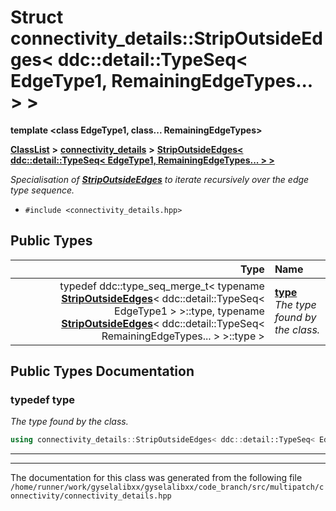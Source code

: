 

# Struct connectivity\_details::StripOutsideEdges&lt; ddc::detail::TypeSeq&lt; EdgeType1, RemainingEdgeTypes... &gt; &gt;

**template &lt;class EdgeType1, class... RemainingEdgeTypes&gt;**



[**ClassList**](annotated.md) **>** [**connectivity\_details**](namespaceconnectivity__details.md) **>** [**StripOutsideEdges&lt; ddc::detail::TypeSeq&lt; EdgeType1, RemainingEdgeTypes... &gt; &gt;**](structconnectivity__details_1_1StripOutsideEdges_3_01ddc_1_1detail_1_1TypeSeq_3_01EdgeType1_00_036e9ce7e4506982efa52c09ca049ae90.md)



_Specialisation of_ [_**StripOutsideEdges**_](structconnectivity__details_1_1StripOutsideEdges.md) _to iterate recursively over the edge type sequence._

* `#include <connectivity_details.hpp>`

















## Public Types

| Type | Name |
| ---: | :--- |
| typedef ddc::type\_seq\_merge\_t&lt; typename [**StripOutsideEdges**](structconnectivity__details_1_1StripOutsideEdges.md)&lt; ddc::detail::TypeSeq&lt; EdgeType1 &gt; &gt;::type, typename [**StripOutsideEdges**](structconnectivity__details_1_1StripOutsideEdges.md)&lt; ddc::detail::TypeSeq&lt; RemainingEdgeTypes... &gt; &gt;::type &gt; | [**type**](#typedef-type)  <br>_The type found by the class._  |
















































## Public Types Documentation




### typedef type 

_The type found by the class._ 
```C++
using connectivity_details::StripOutsideEdges< ddc::detail::TypeSeq< EdgeType1, RemainingEdgeTypes... > >::type =  ddc::type_seq_merge_t< typename StripOutsideEdges<ddc::detail::TypeSeq<EdgeType1> >::type, typename StripOutsideEdges<ddc::detail::TypeSeq<RemainingEdgeTypes...> >::type>;
```




<hr>

------------------------------
The documentation for this class was generated from the following file `/home/runner/work/gyselalibxx/gyselalibxx/code_branch/src/multipatch/connectivity/connectivity_details.hpp`

